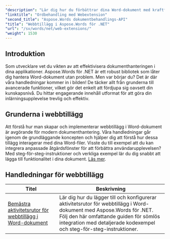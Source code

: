 ```yaml
---
"description": "Lär dig hur du förbättrar dina Word-dokument med kraftfulla webbaserade tilläggsprogram som möjliggör dynamisk funktionalitet. Oavsett om du är nybörjare eller en erfaren utvecklare."
"linktitle": "Ordbehandling med Webextension"
"second_title": "Aspose.Words dokumentbehandlings-API"
"title": "Webbtillägg i Aspose.Words för .NET"
"url": "/sv/words/net/web-extensions/"
"weight": 1530
---
```


## Introduktion

Som utvecklare vet du vikten av att effektivisera dokumenthanteringen i dina applikationer. Aspose.Words för .NET är ett robust bibliotek som låter dig hantera Word-dokument utan problem. Men var börjar du? Det är där våra handledningar kommer in i bilden! De täcker allt från grunderna till avancerade funktioner, vilket gör det enkelt att fördjupa sig oavsett din kunskapsnivå. Du hittar engagerande innehåll utformat för att göra din inlärningsupplevelse trevlig och effektiv.

## Grunderna i webbtillägg

Att förstå hur man skapar och implementerar webbtillägg i Word-dokument är avgörande för modern dokumenthantering. Våra handledningar går igenom de grundläggande koncepten och hjälper dig att förstå hur dessa tillägg interagerar med dina Word-filer. Visste du till exempel att du kan integrera anpassade åtgärdsfönster för att förbättra användarupplevelsen? Med steg-för-steg-instruktioner och verkliga exempel lär du dig snabbt att lägga till funktionalitet i dina dokument. [Läs mer](./mastering-web-extension-task-panes/).

## Handledningar för webbtillägg
| Titel | Beskrivning |
| --- | --- |
| [Bemästra aktivitetsrutor för webbtillägg i Word-dokument](./mastering-web-extension-task-panes/) | Lär dig hur du lägger till och konfigurerar aktivitetsrutor för webbtillägg i Word-dokument med Aspose.Words för .NET. Följ den här omfattande guiden för sömlös integration med detaljerade kodexempel och steg-för-steg-instruktioner.